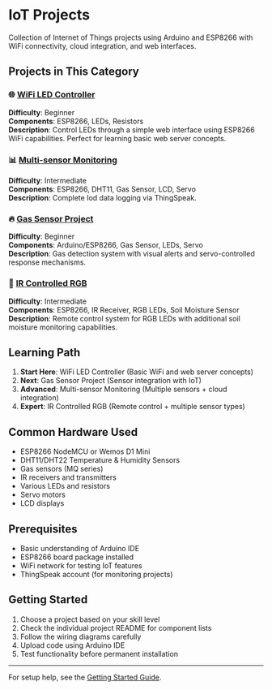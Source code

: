 # IoT Projects

Collection of Internet of Things projects using Arduino and ESP8266 with WiFi connectivity, cloud integration, and web interfaces.

## Projects in This Category

### 🌐 [WiFi LED Controller](wifi-led-controller/)
**Difficulty**: Beginner  
**Components**: ESP8266, LEDs, Resistors  
**Description**: Control LEDs through a simple web interface using ESP8266 WiFi capabilities. Perfect for learning basic web server concepts.

### 📊 [Multi-sensor Monitoring](multi-sensor-monitoring/)
**Difficulty**: Intermediate  
**Components**: ESP8266, DHT11, Gas Sensor, LCD, Servo  
**Description**: Complete Iod data logging via ThingSpeak.

### 🔥 [Gas Sensor Project](gas-sensor-project/)
**Difficulty**: Beginner  
**Components**: Arduino/ESP8266, Gas Sensor, LEDs, Servo  
**Description**: Gas detection system with visual alerts and servo-controlled response mechanisms.

### 📡 [IR Controlled RGB](ir-controlled-rgb/)
**Difficulty**: Intermediate  
**Components**: ESP8266, IR Receiver, RGB LEDs, Soil Moisture Sensor  
**Description**: Remote control system for RGB LEDs with additional soil moisture monitoring capabilities.

## Learning Path

1. **Start Here**: WiFi LED Controller (Basic WiFi and web server concepts)
2. **Next**: Gas Sensor Project (Sensor integration with IoT)
3. **Advanced**: Multi-sensor Monitoring (Multiple sensors + cloud integration)
4. **Expert**: IR Controlled RGB (Remote control + multiple sensor types)

## Common Hardware Used

- ESP8266 NodeMCU or Wemos D1 Mini
- DHT11/DHT22 Temperature & Humidity Sensors
- Gas sensors (MQ series)
- IR receivers and transmitters
- Various LEDs and resistors
- Servo motors
- LCD displays

## Prerequisites

- Basic understanding of Arduino IDE
- ESP8266 board package installed
- WiFi network for testing IoT features
- ThingSpeak account (for monitoring projects)

## Getting Started

1. Choose a project based on your skill level
2. Check the individual project README for component lists
3. Follow the wiring diagrams carefully
4. Upload code using Arduino IDE
5. Test functionality before permanent installation

---

For setup help, see the [Getting Started Guide](../docs/getting-started.md).
